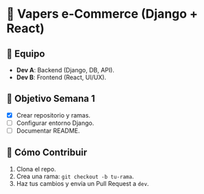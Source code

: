 # 🚀 Vapers e-Commerce (Django + React)

## 👥 Equipo
- **Dev A**: Backend (Django, DB, API).
- **Dev B**: Frontend (React, UI/UX).

## 📌 Objetivo Semana 1
- [x] Crear repositorio y ramas.
- [ ] Configurar entorno Django.
- [ ] Documentar README.

## 🔧 Cómo Contribuir
1. Clona el repo.
2. Crea una rama: `git checkout -b tu-rama`.
3. Haz tus cambios y envía un Pull Request a `dev`.
